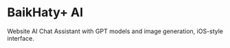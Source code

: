 # BaikHaty+ AI

Website AI Chat Assistant with GPT models and image generation, iOS-style interface.